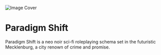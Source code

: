 ![Image Cover](https://github.com/2cwldys/Paradigm-Shift-Private/INFORMATION/bannerimage.png)
# Paradigm Shift

Paradigm Shift is a neo noir sci-fi roleplaying schema set in the futuristic Mecklenburg, a city renown of crime and promise.